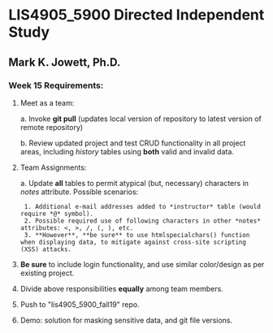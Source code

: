 # LIS4905_5900 Directed Independent Study

## Mark K. Jowett, Ph.D.

### Week 15 Requirements:

1. Meet as a team: 

    a. Invoke **git pull** (updates local version of repository to latest version of remote repository)
	
	b. Review updated project and test CRUD functionality in all project areas, including *history* tables using **both** valid and invalid data.
	
	
2. Team Assignments:
	
	a. Update **all** tables to permit atypical (but, necessary) characters in *notes* attribute. Possible scenarios:
		
		1. Additional e-mail addresses added to *instructor* table (would require *@* symbol).
		2. Possible required use of following characters in other *notes* attributes: <, >, /, (, ), etc.
		3. **However**, **be sure** to use htmlspecialchars() function when displaying data, to mitigate against cross-site scripting (XSS) attacks.

3. **Be sure** to include login functionality, and use similar color/design as per existing project.

4. Divide above responsibilities **equally** among team members.


5. Push to "lis4905_5900_fall19" repo.

6. Demo: solution for masking sensitive data, and git file versions.
